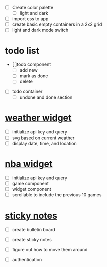- [ ] Create color palette
  - [ ] light and dark
- [ ] import css to app
- [ ] create basic empty containers in a 2x2 grid
- [ ] light and dark mode switch

# todo list
- [ ]todo component
  - [ ] add new
  - [ ] mark as done
  - [ ] delete
- [ ] todo container
  - [ ] undone and done section

# [weather widget](https://openweathermap.org/current)
- [ ] initialize api key and query
- [ ] svg based on current weather
- [ ] display date, time, and location

# [nba widget](https://rapidapi.com/api-sports/api/api-nba/pricing)
- [ ] initialize api key and query
- [ ] game component
- [ ] widget component
- [ ] scrollable to include the previous 10 games

# [sticky notes](https://github.com/atlassian/react-beautiful-dnd/blob/master/docs/about/installation.md)
- [ ] create bulletin board
- [ ] create sticky notes
- [ ] figure out how to move them around

- [ ] authentication